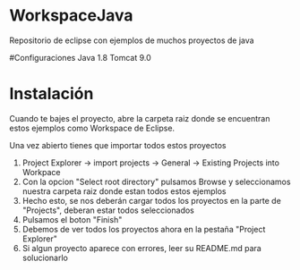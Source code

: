 # WorkspaceJava
Repositorio de eclipse con ejemplos de muchos proyectos de java

#Configuraciones
Java 1.8
Tomcat 9.0

# Instalación
Cuando te bajes el proyecto, abre la carpeta raiz donde se encuentran estos
ejemplos como Workspace de Eclipse.

Una vez abierto tienes que importar todos estos proyectos
1) Project Explorer -> import projects -> General -> Existing Projects into Workpace
2) Con la opcion "Select root directory" pulsamos Browse y seleccionamos nuestra carpeta
raiz donde estan todos estos ejemplos
3) Hecho esto, se nos deberán cargar todos los proyectos en la parte de "Projects", deberan
estar todos seleccionados
4) Pulsamos el boton "Finish"
5) Debemos de ver todos los proyectos ahora en la pestaña "Project Explorer"
6) Si algun proyecto aparece con errores, leer su README.md para solucionarlo



